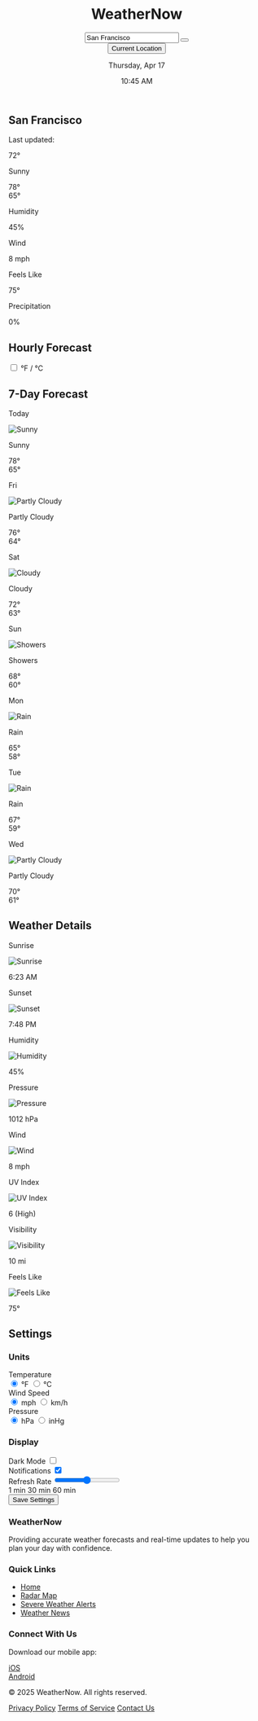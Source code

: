 
<!DOCTYPE html>
<html lang="en">
<head>
<meta charset="UTF-8">
<meta name="viewport" content="width=device-width, initial-scale=1.0">
<title>Weather App</title>
<link rel="stylesheet" href="index.css">
<link rel="preconnect" href="https://fonts.googleapis.com">
<link rel="preconnect" href="https://fonts.gstatic.com" crossorigin>
<link href="https://fonts.googleapis.com/css2?family=Pacifico&display=swap" rel="stylesheet">
<link href="https://fonts.googleapis.com/css2?family=Inter:wght@300;400;500;600;700&display=swap" rel="stylesheet">
<link href="https://cdn.jsdelivr.net/npm/remixicon@4.5.0/fonts/remixicon.css" rel="stylesheet">
<script src="https://cdn.tailwindcss.com/3.4.16"></script>
<script src="https://cdnjs.cloudflare.com/ajax/libs/echarts/5.5.0/echarts.min.js"></script>
<script>tailwind.config={theme:{extend:{colors:{primary:'#3b82f6',secondary:'#64748b'},borderRadius:{'none':'0px','sm':'4px',DEFAULT:'8px','md':'12px','lg':'16px','xl':'20px','2xl':'24px','3xl':'32px','full':'9999px','button':'8px'}}}}</script>
<style>

</style>
</head>
<body>
<div class="min-h-screen flex flex-col">
<!-- Header -->
<header class="bg-white shadow-sm">
<div class="container mx-auto px-4 py-4 flex items-center justify-between">
<div class="flex items-center">
<h1 class="text-2xl font-['Pacifico'] text-primary">WeatherNow</h1>
</div>
<div class="relative flex-1 max-w-md mx-8">
<div class="absolute inset-y-0 left-0 flex items-center pl-3 pointer-events-none">
<div class="w-5 h-5 flex items-center justify-center text-gray-400">
<i class="ri-search-line"></i>
</div>
</div>
<input type="text" class="w-full pl-10 pr-4 py-2 border-none bg-gray-100 rounded-full text-sm focus:outline-none focus:ring-2 focus:ring-primary" placeholder="Search for a city..." id="input" value="San Francisco">
<button class="absolute inset-y-0 right-0 flex items-center pr-3 text-primary" onclick=" getWeather() ">
<div class="w-5 h-5 flex items-center justify-center">
<i class="ri-map-pin-line"></i>
</div>
</button>
</div>
<div class="flex items-center space-x-4">
<button class="flex items-center space-x-1 text-sm text-gray-600 hover:text-primary transition-colors !rounded-button">
<div class="w-5 h-5 flex items-center justify-center">
<i class="ri-map-pin-user-line"></i>
</div>
<span class="whitespace-nowrap">Current Location</span>
</button>
<div class="text-right">
<p class="text-sm text-gray-600" id="liveDate">Thursday, Apr 17</p>
<p class="text-sm font-medium" id="liveClock">10:45 AM</p>
</div>
</div>
</div>
</header>
<!-- Main Content -->
<main class="flex-grow">
<!-- Current Weather Section -->
<section class="weather-gradient-sunny text-white py-16 relative overflow-hidden">
<div class="absolute inset-0 bg-gradient-to-r from-blue-500/30 to-transparent"></div>
<div class="weather-background">
<div class="sun"></div>
<div class="cloud cloud-1"></div>
<div class="cloud cloud-2"></div>
<div class="rain rain-1"></div>
<div class="rain rain-2"></div>
<div class="rain rain-3"></div>
<div class="rain rain-4"></div>
</div>
<div class="container mx-auto px-4 relative z-10">
<div class="flex flex-col md:flex-row items-center justify-between">
<div class="mb-8 md:mb-0 text-center md:text-left">
<h2 class="text-2xl font-medium mb-2" id="place">San Francisco</h2>

<div class="flex items-center justify-center md:justify-start space-x-2 mb-6">
<div class="w-5 h-5 flex items-center justify-center">
<i class="ri-time-line"></i>
</div>
<p class="text-sm">Last updated: </p>
</div>
<div class="flex flex-col md:flex-row items-center md:space-x-8">
<div class="text-8xl font-light mb-4 md:mb-0 temperature-display" id="degree">72°</div>
<div>
<p class="text-2xl font-medium mb-2" id="condition">Sunny</p>
<div class="flex items-center space-x-6">
<div class="flex items-center">
<div class="w-5 h-5 flex items-center justify-center mr-1">
<i class="ri-arrow-up-line"></i>
</div>
<span>78°</span>
</div>
<div class="flex items-center">
<div class="w-5 h-5 flex items-center justify-center mr-1">
<i class="ri-arrow-down-line"></i>
</div>
<span>65°</span>
</div>
</div>
</div>
</div>
</div>
<div class="flex flex-col items-center">
<div class="w-32 h-32 flex items-center justify-center text-8xl mb-4 weather-icon">
<i class="ri-sun-line"></i>
</div>
<div class="grid grid-cols-2 gap-x-8 gap-y-4 text-center">
<div>
<p class="text-sm opacity-80">Humidity</p>
<p class="text-xl font-medium">45%</p>
</div>
<div>
<p class="text-sm opacity-80">Wind</p>
<p class="text-xl font-medium">8 mph</p>
</div>
<div>
<p class="text-sm opacity-80">Feels Like</p>
<p class="text-xl font-medium">75°</p>
</div>
<div>
<p class="text-sm opacity-80">Precipitation</p>
<p class="text-xl font-medium">0%</p>
</div>
</div>
</div>
</div>
</div>
</section>
<!-- Temperature Chart -->
<section class="py-10 bg-white">
<div class="container mx-auto px-4">
<div class="flex items-center justify-between mb-6">
<h2 class="text-xl font-semibold text-gray-800">Hourly Forecast</h2>
<div class="flex items-center space-x-4">
<label class="custom-switch">
<input type="checkbox" id="tempUnitToggle">
<span class="switch-slider"></span>
</label>
<span class="text-sm font-medium">°F / °C</span>
</div>
</div>
<div class="bg-white rounded-lg shadow-sm p-4 h-64" id="hourlyChart"></div>
</div>
</section>
<!-- 7-Day Forecast -->
<section class="py-10 bg-gray-50">
<div class="container mx-auto px-4">
<h2 class="text-xl font-semibold text-gray-800 mb-6">7-Day Forecast</h2>
<div class="grid grid-cols-1 sm:grid-cols-2 md:grid-cols-4 lg:grid-cols-7 gap-4">
<div class="forecast-card bg-gradient-to-b from-blue-50 to-white rounded-xl shadow-lg p-6 flex flex-col items-center transform hover:scale-105 transition-all duration-300">
<p class="font-medium text-gray-800 mb-2">Today</p>
<div class="weather-icon-container w-24 h-24 relative mb-3">
<img src="https://readdy.ai/api/search-image?query=cute%20cartoon%20sun%20character%20with%20happy%20smiling%20face%2C%20simple%20background%2C%20kawaii%20style%2C%20vector%20art%20illustration&width=200&height=200&seq=1&orientation=squarish" class="w-full h-full object-contain animate-bounce-slow" alt="Sunny">
</div>
<p class="text-sm font-medium text-primary mb-3">Sunny</p>
<div class="flex items-center space-x-3">
<span class="text-lg font-semibold text-gray-800">78°</span>
<div class="h-4 w-px bg-gray-300"></div>
<span class="text-gray-500">65°</span>
</div>
</div>
<div class="forecast-card bg-gradient-to-b from-blue-50 to-white rounded-xl shadow-lg p-6 flex flex-col items-center transform hover:scale-105 transition-all duration-300">
<p class="font-medium text-gray-800 mb-2">Fri</p>
<div class="weather-icon-container w-24 h-24 relative mb-3">
<img src="https://readdy.ai/api/search-image?query=cute%20cartoon%20sun%20behind%20cloud%20character%20with%20happy%20face%2C%20simple%20background%2C%20kawaii%20style%2C%20vector%20art%20illustration&width=200&height=200&seq=2&orientation=squarish" class="w-full h-full object-contain animate-float" alt="Partly Cloudy">
</div>
<p class="text-sm font-medium text-primary mb-3">Partly Cloudy</p>
<div class="flex items-center space-x-3">
<span class="text-lg font-semibold text-gray-800">76°</span>
<div class="h-4 w-px bg-gray-300"></div>
<span class="text-gray-500">64°</span>
</div>
</div>
<div class="forecast-card bg-gradient-to-b from-blue-50 to-white rounded-xl shadow-lg p-6 flex flex-col items-center transform hover:scale-105 transition-all duration-300">
<p class="font-medium text-gray-800 mb-2">Sat</p>
<div class="weather-icon-container w-24 h-24 relative mb-3">
<img src="https://readdy.ai/api/search-image?query=cute%20cartoon%20cloud%20character%20with%20sleepy%20face%2C%20simple%20background%2C%20kawaii%20style%2C%20vector%20art%20illustration&width=200&height=200&seq=3&orientation=squarish" class="w-full h-full object-contain animate-pulse" alt="Cloudy">
</div>
<p class="text-sm font-medium text-primary mb-3">Cloudy</p>
<div class="flex items-center space-x-3">
<span class="text-lg font-semibold text-gray-800">72°</span>
<div class="h-4 w-px bg-gray-300"></div>
<span class="text-gray-500">63°</span>
</div>
</div>
<div class="forecast-card bg-gradient-to-b from-blue-50 to-white rounded-xl shadow-lg p-6 flex flex-col items-center transform hover:scale-105 transition-all duration-300">
<p class="font-medium text-gray-800 mb-2">Sun</p>
<div class="weather-icon-container w-24 h-24 relative mb-3">
<img src="https://readdy.ai/api/search-image?query=cute%20cartoon%20cloud%20character%20with%20light%20rain%20drops%20and%20umbrella%2C%20simple%20background%2C%20kawaii%20style%2C%20vector%20art%20illustration&width=200&height=200&seq=4&orientation=squarish" class="w-full h-full object-contain animate-drizzle" alt="Showers">
</div>
<p class="text-sm font-medium text-primary mb-3">Showers</p>
<div class="flex items-center space-x-3">
<span class="text-lg font-semibold text-gray-800">68°</span>
<div class="h-4 w-px bg-gray-300"></div>
<span class="text-gray-500">60°</span>
</div>
</div>
<div class="forecast-card bg-gradient-to-b from-blue-50 to-white rounded-xl shadow-lg p-6 flex flex-col items-center transform hover:scale-105 transition-all duration-300">
<p class="font-medium text-gray-800 mb-2">Mon</p>
<div class="weather-icon-container w-24 h-24 relative mb-3">
<img src="https://readdy.ai/api/search-image?query=cute%20cartoon%20cloud%20character%20with%20heavy%20rain%20drops%20and%20sad%20face%2C%20simple%20background%2C%20kawaii%20style%2C%20vector%20art%20illustration&width=200&height=200&seq=5&orientation=squarish" class="w-full h-full object-contain animate-rain" alt="Rain">
</div>
<p class="text-sm font-medium text-primary mb-3">Rain</p>
<div class="flex items-center space-x-3">
<span class="text-lg font-semibold text-gray-800">65°</span>
<div class="h-4 w-px bg-gray-300"></div>
<span class="text-gray-500">58°</span>
</div>
</div>
<div class="forecast-card bg-gradient-to-b from-blue-50 to-white rounded-xl shadow-lg p-6 flex flex-col items-center transform hover:scale-105 transition-all duration-300">
<p class="font-medium text-gray-800 mb-2">Tue</p>
<div class="weather-icon-container w-24 h-24 relative mb-3">
<img src="https://readdy.ai/api/search-image?query=cute%20cartoon%20cloud%20character%20with%20heavy%20rain%20drops%20and%20thunder%2C%20simple%20background%2C%20kawaii%20style%2C%20vector%20art%20illustration&width=200&height=200&seq=6&orientation=squarish" class="w-full h-full object-contain animate-storm" alt="Rain">
</div>
<p class="text-sm font-medium text-primary mb-3">Rain</p>
<div class="flex items-center space-x-3">
<span class="text-lg font-semibold text-gray-800">67°</span>
<div class="h-4 w-px bg-gray-300"></div>
<span class="text-gray-500">59°</span>
</div>
</div>
<div class="forecast-card bg-gradient-to-b from-blue-50 to-white rounded-xl shadow-lg p-6 flex flex-col items-center transform hover:scale-105 transition-all duration-300">
<p class="font-medium text-gray-800 mb-2">Wed</p>
<div class="weather-icon-container w-24 h-24 relative mb-3">
<img src="https://readdy.ai/api/search-image?query=cute%20cartoon%20sun%20peeking%20from%20behind%20cloud%20character%20with%20happy%20face%2C%20simple%20background%2C%20kawaii%20style%2C%20vector%20art%20illustration&width=200&height=200&seq=7&orientation=squarish" class="w-full h-full object-contain animate-float" alt="Partly Cloudy">
</div>
<p class="text-sm font-medium text-primary mb-3">Partly Cloudy</p>
<div class="flex items-center space-x-3">
<span class="text-lg font-semibold text-gray-800">70°</span>
<div class="h-4 w-px bg-gray-300"></div>
<span class="text-gray-500">61°</span>
</div>
</div>
</div>
</div>
</section>
<!-- Weather Details -->
<section class="py-10 bg-white">
<div class="container mx-auto px-4">
<h2 class="text-xl font-semibold text-gray-800 mb-6">Weather Details</h2>
<div class="grid grid-cols-1 md:grid-cols-2 gap-6">
<div class="bg-gradient-to-br from-blue-50 to-white rounded-lg p-6 shadow-lg hover:shadow-xl transition-all duration-300">
<div class="grid grid-cols-2 gap-6">
<div class="p-4 bg-white rounded-lg shadow-sm hover:shadow-md transition-all duration-300">
<p class="text-sm text-gray-500 mb-3">Sunrise</p>
<div class="flex items-center justify-between">
<div class="flex items-center">
<img src="https://readdy.ai/api/search-image?query=cute%20cartoon%20sun%20rising%20over%20horizon%20with%20happy%20face%2C%20simple%20background%2C%20kawaii%20style%2C%20vector%20art%20illustration&width=100&height=100&seq=8&orientation=squarish" class="w-12 h-12 object-contain animate-bounce-slow mr-3" alt="Sunrise">
<p class="font-medium">6:23 AM</p>
</div>
</div>
</div>
<div class="p-4 bg-white rounded-lg shadow-sm hover:shadow-md transition-all duration-300">
<p class="text-sm text-gray-500 mb-3">Sunset</p>
<div class="flex items-center justify-between">
<div class="flex items-center">
<img src="https://readdy.ai/api/search-image?query=cute%20cartoon%20sun%20setting%20behind%20horizon%20with%20sleepy%20face%2C%20simple%20background%2C%20kawaii%20style%2C%20vector%20art%20illustration&width=100&height=100&seq=9&orientation=squarish" class="w-12 h-12 object-contain animate-float mr-3" alt="Sunset">
<p class="font-medium">7:48 PM</p>
</div>
</div>
</div>
<div class="p-4 bg-white rounded-lg shadow-sm hover:shadow-md transition-all duration-300">
<p class="text-sm text-gray-500 mb-3">Humidity</p>
<div class="flex items-center justify-between">
<div class="flex items-center">
<img src="https://readdy.ai/api/search-image?query=cute%20cartoon%20water%20droplet%20character%20with%20happy%20face%2C%20simple%20background%2C%20kawaii%20style%2C%20vector%20art%20illustration&width=100&height=100&seq=10&orientation=squarish" class="w-12 h-12 object-contain animate-drizzle mr-3" alt="Humidity">
<p class="font-medium">45%</p>
</div>
</div>
</div>
<div class="p-4 bg-white rounded-lg shadow-sm hover:shadow-md transition-all duration-300">
<p class="text-sm text-gray-500 mb-3">Pressure</p>
<div class="flex items-center justify-between">
<div class="flex items-center">
<img src="https://readdy.ai/api/search-image?query=cute%20cartoon%20gauge%20meter%20character%20with%20determined%20face%2C%20simple%20background%2C%20kawaii%20style%2C%20vector%20art%20illustration&width=100&height=100&seq=11&orientation=squarish" class="w-12 h-12 object-contain animate-pulse mr-3" alt="Pressure">
<p class="font-medium">1012 hPa</p>
</div>
</div>
</div>
</div>
</div>
<div class="bg-gradient-to-br from-blue-50 to-white rounded-lg p-6 shadow-lg hover:shadow-xl transition-all duration-300">
<div class="grid grid-cols-2 gap-6">
<div class="p-4 bg-white rounded-lg shadow-sm hover:shadow-md transition-all duration-300">
<p class="text-sm text-gray-500 mb-3">Wind</p>
<div class="flex items-center justify-between">
<div class="flex items-center">
<img src="https://readdy.ai/api/search-image?query=cute%20cartoon%20wind%20character%20blowing%20with%20puffy%20cheeks%2C%20simple%20background%2C%20kawaii%20style%2C%20vector%20art%20illustration&width=100&height=100&seq=12&orientation=squarish" class="w-12 h-12 object-contain animate-float mr-3" alt="Wind">
<p class="font-medium">8 mph</p>
</div>
</div>
</div>
<div class="p-4 bg-white rounded-lg shadow-sm hover:shadow-md transition-all duration-300">
<p class="text-sm text-gray-500 mb-3">UV Index</p>
<div class="flex items-center justify-between">
<div class="flex items-center">
<img src="https://readdy.ai/api/search-image?query=cute%20cartoon%20sun%20wearing%20sunglasses%20with%20cool%20expression%2C%20simple%20background%2C%20kawaii%20style%2C%20vector%20art%20illustration&width=100&height=100&seq=13&orientation=squarish" class="w-12 h-12 object-contain animate-pulse mr-3" alt="UV Index">
<p class="font-medium">6 (High)</p>
</div>
</div>
</div>
<div class="p-4 bg-white rounded-lg shadow-sm hover:shadow-md transition-all duration-300">
<p class="text-sm text-gray-500 mb-3">Visibility</p>
<div class="flex items-center justify-between">
<div class="flex items-center">
<img src="https://readdy.ai/api/search-image?query=cute%20cartoon%20eye%20character%20with%20magnifying%20glass%2C%20simple%20background%2C%20kawaii%20style%2C%20vector%20art%20illustration&width=100&height=100&seq=14&orientation=squarish" class="w-12 h-12 object-contain animate-bounce-slow mr-3" alt="Visibility">
<p class="font-medium">10 mi</p>
</div>
</div>
</div>
<div class="p-4 bg-white rounded-lg shadow-sm hover:shadow-md transition-all duration-300">
<p class="text-sm text-gray-500 mb-3">Feels Like</p>
<div class="flex items-center justify-between">
<div class="flex items-center">
<img src="https://readdy.ai/api/search-image?query=cute%20cartoon%20thermometer%20character%20with%20cozy%20expression%2C%20simple%20background%2C%20kawaii%20style%2C%20vector%20art%20illustration&width=100&height=100&seq=15&orientation=squarish" class="w-12 h-12 object-contain animate-float mr-3" alt="Feels Like">
<p class="font-medium">75°</p>
</div>
</div>
</div>
</div>
</div>
</div>
</div>
</section>
<!-- Settings Section -->
<section class="py-10 bg-gray-50 settings-section">
<div class="container mx-auto px-4">
<h2 class="text-xl font-semibold text-gray-800 mb-6">Settings</h2>
<div class="bg-white rounded-lg shadow-sm p-6">
<div class="grid grid-cols-1 md:grid-cols-2 gap-6">
<div>
<h3 class="text-lg font-medium text-gray-800 mb-4">Units</h3>
<div class="space-y-4">
<div class="flex items-center justify-between">
<span class="text-gray-700">Temperature</span>
<div class="flex items-center space-x-4">
<label class="inline-flex items-center">
<input type="radio" name="temperature" class="hidden" checked>
<span class="w-4 h-4 rounded-full border border-gray-300 flex items-center justify-center mr-2 relative">
<span class="w-2 h-2 rounded-full bg-primary absolute"></span>
</span>
<span>°F</span>
</label>
<label class="inline-flex items-center">
<input type="radio" name="temperature" class="hidden">
<span class="w-4 h-4 rounded-full border border-gray-300 flex items-center justify-center mr-2 relative">
<span class="w-2 h-2 rounded-full bg-transparent absolute"></span>
</span>
<span>°C</span>
</label>
</div>
</div>
<div class="flex items-center justify-between">
<span class="text-gray-700">Wind Speed</span>
<div class="flex items-center space-x-4">
<label class="inline-flex items-center">
<input type="radio" name="wind" class="hidden" checked>
<span class="w-4 h-4 rounded-full border border-gray-300 flex items-center justify-center mr-2 relative">
<span class="w-2 h-2 rounded-full bg-primary absolute"></span>
</span>
<span>mph</span>
</label>
<label class="inline-flex items-center">
<input type="radio" name="wind" class="hidden">
<span class="w-4 h-4 rounded-full border border-gray-300 flex items-center justify-center mr-2 relative">
<span class="w-2 h-2 rounded-full bg-transparent absolute"></span>
</span>
<span>km/h</span>
</label>
</div>
</div>
<div class="flex items-center justify-between">
<span class="text-gray-700">Pressure</span>
<div class="flex items-center space-x-4">
<label class="inline-flex items-center">
<input type="radio" name="pressure" class="hidden" checked>
<span class="w-4 h-4 rounded-full border border-gray-300 flex items-center justify-center mr-2 relative">
<span class="w-2 h-2 rounded-full bg-primary absolute"></span>
</span>
<span>hPa</span>
</label>
<label class="inline-flex items-center">
<input type="radio" name="pressure" class="hidden">
<span class="w-4 h-4 rounded-full border border-gray-300 flex items-center justify-center mr-2 relative">
<span class="w-2 h-2 rounded-full bg-transparent absolute"></span>
</span>
<span>inHg</span>
</label>
</div>
</div>
</div>
</div>
<div>
<h3 class="text-lg font-medium text-gray-800 mb-4">Display</h3>
<div class="space-y-4">
<div class="flex items-center justify-between">
<span class="text-gray-700">Dark Mode</span>
<label class="custom-switch">
<input type="checkbox">
<span class="switch-slider"></span>
</label>
</div>
<div class="flex items-center justify-between">
<span class="text-gray-700">Notifications</span>
<label class="custom-switch">
<input type="checkbox" checked>
<span class="switch-slider"></span>
</label>
</div>
<div>
<label class="block text-gray-700 mb-2">Refresh Rate</label>
<input type="range" min="1" max="60" value="30" class="w-full h-2 bg-gray-200 rounded-full appearance-none cursor-pointer">
<div class="flex justify-between text-xs text-gray-500 mt-1">
<span>1 min</span>
<span>30 min</span>
<span>60 min</span>
</div>
</div>
</div>
</div>
</div>
<div class="mt-6 pt-6 border-t border-gray-200 flex justify-end">
<button class="bg-primary text-white px-4 py-2 rounded-button whitespace-nowrap hover:bg-primary/90 transition-colors">Save Settings</button>
</div>
</div>
</div>
</section>
</main>
<!-- Footer -->
<footer class="bg-gray-800 text-white py-8">
<div class="container mx-auto px-4">
<div class="grid grid-cols-1 md:grid-cols-3 gap-8">
<div>
<h3 class="text-lg font-medium mb-4">WeatherNow</h3>
<p class="text-gray-400 text-sm">Providing accurate weather forecasts and real-time updates to help you plan your day with confidence.</p>
</div>
<div>
<h3 class="text-lg font-medium mb-4">Quick Links</h3>
<ul class="space-y-2 text-sm text-gray-400">
<li><a href="#" class="hover:text-white transition-colors">Home</a></li>
<li><a href="#" class="hover:text-white transition-colors">Radar Map</a></li>
<li><a href="#" class="hover:text-white transition-colors">Severe Weather Alerts</a></li>
<li><a href="#" class="hover:text-white transition-colors">Weather News</a></li>
</ul>
</div>
<div>
<h3 class="text-lg font-medium mb-4">Connect With Us</h3>
<div class="flex space-x-4 mb-4">
<a href="#" class="w-8 h-8 flex items-center justify-center bg-gray-700 rounded-full hover:bg-primary transition-colors">
<i class="ri-twitter-x-line"></i>
</a>
<a href="#" class="w-8 h-8 flex items-center justify-center bg-gray-700 rounded-full hover:bg-primary transition-colors">
<i class="ri-facebook-fill"></i>
</a>
<a href="#" class="w-8 h-8 flex items-center justify-center bg-gray-700 rounded-full hover:bg-primary transition-colors">
<i class="ri-instagram-line"></i>
</a>
<a href="#" class="w-8 h-8 flex items-center justify-center bg-gray-700 rounded-full hover:bg-primary transition-colors">
<i class="ri-youtube-line"></i>
</a>
</div>
<p class="text-sm text-gray-400">Download our mobile app:</p>
<div class="flex space-x-3 mt-2">
<a href="#" class="flex items-center space-x-1 text-sm hover:text-white transition-colors">
<div class="w-5 h-5 flex items-center justify-center">
<i class="ri-apple-fill"></i>
</div>
<span>iOS</span>
</a>
<a href="#" class="flex items-center space-x-1 text-sm hover:text-white transition-colors">
<div class="w-5 h-5 flex items-center justify-center">
<i class="ri-android-fill"></i>
</div>
<span>Android</span>
</a>
</div>
</div>
</div>
<div class="border-t border-gray-700 mt-8 pt-6 flex flex-col md:flex-row justify-between items-center">
<p class="text-sm text-gray-400 mb-4 md:mb-0">© 2025 WeatherNow. All rights reserved.</p>
<div class="flex space-x-4 text-sm text-gray-400">
<a href="#" class="hover:text-white transition-colors">Privacy Policy</a>
<a href="#" class="hover:text-white transition-colors">Terms of Service</a>
<a href="#" class="hover:text-white transition-colors">Contact Us</a>
</div>
</div>
</div>
</footer>
</div>
<script src="script.js"></script>

</body>
</html>
